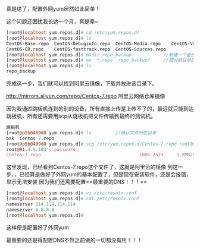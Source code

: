真是绝了，配置外网yum居然如此简单！

这个问题还困扰我长达一个月，真是晕~

~~~perl
[root@localhost yum.repos.d]# cd /etc/yum.repos.d/
[root@localhost yum.repos.d]# ls
CentOS-Base.repo  CentOS-Debuginfo.repo  CentOS-Media.repo    CentOS-Vault.repo
CentOS-CR.repo    CentOS-fasttrack.repo  CentOS-Sources.repo
[root@localhost yum.repos.d]# mkdir repo_backup            //新建一个备份的文件夹repo_backup
[root@localhost yum.repos.d]# mv  *.repo  repo_backup/     //把当前目录的所有文件，都放到repo_backup
[root@localhost yum.repos.d]# ls
repo_backup
~~~

完成这一步，我们就可以找到阿里云镜像，下载并放进该目录下。

http://mirrors.aliyun.com/repo/Centos-7.repo 阿里云网络仓库镜像

因为我通过跳板机连到的别的设备，所有直接上传是上传不了的，最远就只能到达跳板机，所有还需要用scp从跳板机把文件传输到最终的测试机。

~~~perl
跳板机
[root@p5b0409d8 yum.repos.d]# ls         //确认文件所在目录
bak  Centos-7.repo
[root@p5b0409d8 yum.repos.d]# scp /etc/yum.repos.d/Centos-7.repo root@91.4.9.103:/etc/yum.repos.d/
root@91.4.9.103's password: 
Centos-7.repo                                     100% 2523     1.8MB/s   00:00    
~~~

这里发现，已经看到Centos-7.repo这个文件了，这就是阿里云的镜像
到这一步，，已经算是做好了外网yum的基本配置了，但是现在安装软件，还是会报错，显示无法安装
因为我们还需要配置==最重要的DNS！！！==

~~~perl
[root@localhost yum.repos.d]# vi /etc/resolv.conf
[root@localhost yum.repos.d]# cat /etc/resolv.conf
nameserver 114.114.114.114
nameserver 8.8.8.8
[root@localhost yum.repos.d]# 
~~~

这样便是配置好了外网yum

最重要的还是得配置DNS不然之前做的一切都没有用！！！                                                  